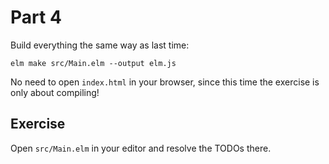 # Part 4

Build everything the same way as last time:

```shell
elm make src/Main.elm --output elm.js
```

No need to open `index.html` in your browser, since this time the exercise
is only about compiling!

## Exercise

Open `src/Main.elm` in your editor and resolve the TODOs there.
